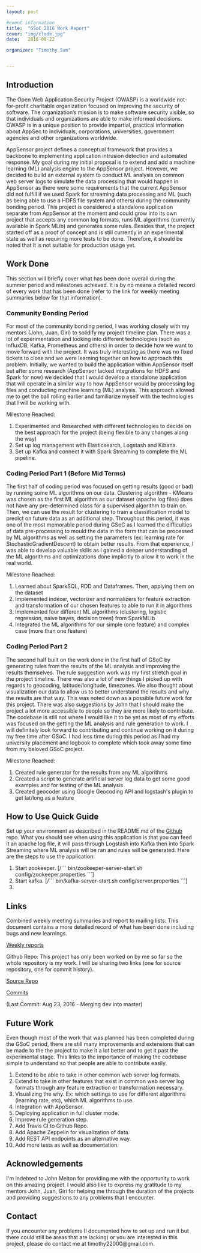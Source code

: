 ```yaml
---
layout: post

#event information
title:  "GSoC 2016 Work Report"
cover: "img/clode.jpg"
date:   2016-08-22

organizer: "Timothy Sum"


---
```



<h2 class="section-heading">Introduction</h2>

The Open Web Application Security Project (OWASP) is a worldwide not-for-profit charitable organization focused on improving the security of software. The organization’s mission is to make software security visible, so that individuals and organizations are able to make informed decisions. OWASP is in a unique position to provide impartial, practical information about AppSec to individuals, corporations, universities, government agencies and other organizations worldwide.

AppSensor project defines a conceptual framework that provides a backbone to implementing application intrusion detection and automated response. My goal during my initial proposal is to extend and add a machine learning (ML) analysis engine to the AppSensor project. However, we decided to build an external system to conduct ML analysis on common web server logs to simulate the data processing that would happen in AppSensor as there were some requirements that the current AppSensor did not fulfill if we used Spark for streaming data processing and ML (such as being able to use a HDFS file system and others) during the community bonding period. This project is considered a standalone application separate from AppSensor at the moment and could grow into its own project that accepts any common log formats, runs ML algorithms (currently available in Spark MLib) and generates some rules. Besides that, the project started off as a proof of concept and is still currently in an experimental state as well as requiring more tests to be done. Therefore, it should be noted that it is not suitable for production usage yet.

<h2 class="section-heading">Work Done</h2>
This section will briefly cover what has been done overall during the summer period and milestones achieved. It is by no means a detailed record of every work that has been done (refer to the link for weekly meeting summaries below for that information).  

<h3>Community Bonding Period</h3>
For most of the community bonding period, I was working closely with my mentors (John, Juan, Giri) to solidify my project timeline plan. There was a lot of experimentation and looking into different technologies (such as InfluxDB, Kafka, Prometheus and others) in order to decide how we want to move forward with the project. It was truly interesting as there was no fixed tickets to close and we were learning together on how to approach this problem. Initially, we wanted to build the application within AppSensor itself but after some research (AppSensor lacked integrations for HDFS and Spark for now) we decided that I would develop a standalone application that will operate in a similar way to how AppSensor would by processing log files and conducting machine learning (ML) analysis. This approach allowed me to get the ball rolling earlier and familiarize myself with the technologies that I will be working with.

Milestone Reached:
<ol>
<li>Experimented and Researched with different technologies to decide on the best approach for the project (being flexible to any changes along the way)</li>
<li>Set up log management with Elasticsearch, Logstash and Kibana.</li>
<li>Set up Kafka and connect it with Spark Streaming to complete the ML pipeline.</li>
</ol>

<h3>Coding Period Part 1 (Before Mid Terms)</h3>
The first half of coding period was focused on getting results (good or bad) by running some ML algorithms on our data. Clustering algorithm - KMeans was chosen as the first ML algorithm as our dataset (apache log files) does not have any pre-determined class for a supervised algorithm to train on. Then, we can use the result for clustering to train a classification model to predict on future data as an additional step. Throughout this period, it was one of the most memorable period during GSoC as I learned the difficulties of data pre-processing to mould the data in the form that can be processed by ML algorithms as well as setting the parameters (ex: learning rate for StochasticGradientDescent) to obtain better results. From that experience, I was able to develop valuable skills as I gained a deeper understanding of the ML algorithms and optimizations done implicitly to allow it to work in the real world.

Milestone Reached:
<ol>
<li>Learned about SparkSQL, RDD and Dataframes. Then, applying them on the dataset</li>
<li>Implemented indexer, vectorizer and normalizers for feature extraction and transformation of our chosen features to able to run it in algorithms</li>
<li>Implemented four different ML algorithms (clustering, logistic regression, naive bayes, decision trees) from SparkMLib</li>
<li>Integrated the ML algorithms for our simple (one feature) and complex case (more than one feature)</li>
</ol>

<h3>Coding Period Part 2 </h3>
The second half built on the work done in the first half of GSoC by generating rules from the results of the ML analysis and improving the results themselves. The rule suggestion work was my first stretch goal in the project timeline. There was also a lot of new things I picked up with regards to geocoding, latitude/longitude, timezones. We also thought about visualization our data to allow us to better understand the results and why the results are that way. This was noted down as a possible future work for this project. There was also suggestions by John that I should make the project a lot more accessible to people so they are more likely to contribute. The codebase is still not where I would like it to be yet as most of my efforts was focused on the getting the ML analysis and rule generation to work. I will definitely look forward to contributing and continue working on it during my free time after GSoC. I had less time during this period as I had my university placement and logbook to complete which took away some time from my beloved GSoC project.

Milestone Reached:
<ol>
<li>Created rule generator for the results from any ML algorithms</li>
<li>Created a script to generate artificial server log data to get some good examples and for testing of the ML analysis</li>
<li>Created geocoder using Google Geocoding API and logstash's plugin to get lat/long as a feature</li>
</ol>

<h2 class="section-heading">How to Use Quick Guide</h2>
Set up your environment as described in the README.md of the <a href="https://github.com/timothy22000/GSoC-MLAnalysisEngine">Github</a> repo. What you should see when using this application is that you can feed it an apache log file, it will pass through Logstash into Kafka then into Spark Streaming where ML analysis will be ran and rules will be generated. Here are the steps to use the application:

<ol>
    <li>
    Start zookeeper. [/```
    bin/zookeeper-server-start.sh config/zookeeper.properties
    ```]
    </li>
    <li>
    Start kafka. [/```
    bin/kafka-server-start.sh config/server.properties
    ```]
    </li>
    <li></li>
</ol>

<h2 class="section-heading">Links</h2>

Combined weekly meeting summaries and report to mailing lists:
This document contains a more detailed record of what has been done including bugs and new learnings.

<a href="https://docs.google.com/document/d/1XYFbZPX4EzFqaj9ViOkkZaBsC30peqDrmEXuZ1-DLwc/edit?usp=sharing">Weekly reports</a>

Github Repo:
This project has only been worked on by me so far so the whole repository is my work. I will be sharing two links (one for source repository, one for commit history).

<a href="https://github.com/timothy22000/GSoC-MLAnalysisEngine">Source Repo</a>

<a href="https://github.com/timothy22000/GSoC-MLAnalysisEngine/commits/master">Commits</a> <p>(Last Commit: Aug 23, 2016 - Merging dev into master)</p>

<h2 class="section-heading">Future Work</h2>
Even though most of the work that was planned has been completed during the GSoC period, there are still many improvements and extensions that can be made to the the project to make it a lot better and to get it past the experimental stage. This links to the importance of making the codebase simple to understand so that people are able to contribute easily.

<ol>
<li>Extend to be able to take in other common web server log formats.</li>
<li>Extend to take in other features that exist in common web server log formats through any feature extraction or transformation necessary.</li>
<li>Visualizing the why. Ex: which settings to use for different algorithms (learning rate, etc), which ML algorithms to use.</li>
<li>Integration with AppSensor.</li>
<li>Deploying application in full cluster mode.</li>
<li>Improve rule generation step.</li>
<li>Add Travis CI to Github Repo.</li>
<li>Add Apache Zeppelin for visualization of data.</li>
<li>Add REST API endpoints as an alternative way.</li>
<li>Add more tests as well as documentation.</li>
</ol>

<h2 class="section-heading">Acknowledgements</h2>
I'm indebted to John Melton for providing me with the opportunity to work on this amazing project. I would also like to express my gratitude to my mentors John, Juan, Giri for helping me through the duration of the projects and providing suggestions to any problems that I encounter.

<h2 class="section-heading">Contact</h2>
If you encounter any problems (I documented how to set up and run it but there could still be areas that are lacking) or you are interested in this project, please do contact me at timothy22000@gmail.com.
